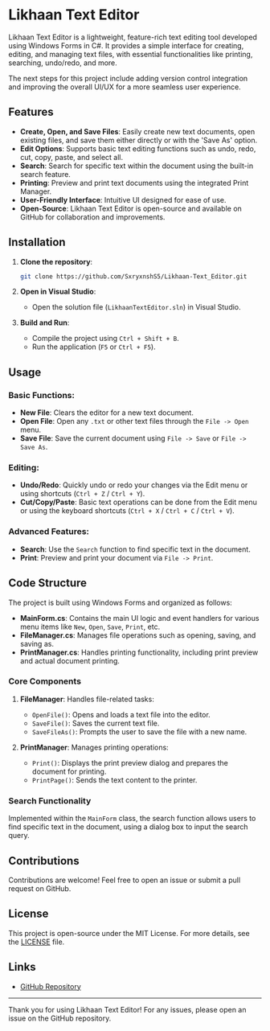 # Likhaan Text Editor

Likhaan Text Editor is a lightweight, feature-rich text editing tool developed using Windows Forms in C#. It provides a simple interface for creating, editing, and managing text files, with essential functionalities like printing, searching, undo/redo, and more.

The next steps for this project include adding version control integration and improving the overall UI/UX for a more seamless user experience.

## Features

- **Create, Open, and Save Files**: Easily create new text documents, open existing files, and save them either directly or with the 'Save As' option.
- **Edit Options**: Supports basic text editing functions such as undo, redo, cut, copy, paste, and select all.
- **Search**: Search for specific text within the document using the built-in search feature.
- **Printing**: Preview and print text documents using the integrated Print Manager.
- **User-Friendly Interface**: Intuitive UI designed for ease of use.
- **Open-Source**: Likhaan Text Editor is open-source and available on GitHub for collaboration and improvements.

## Installation

1. **Clone the repository**:
    ```bash
    git clone https://github.com/SxryxnshS5/Likhaan-Text_Editor.git
    ```

2. **Open in Visual Studio**:
    - Open the solution file (`LikhaanTextEditor.sln`) in Visual Studio.

3. **Build and Run**:
    - Compile the project using `Ctrl + Shift + B`.
    - Run the application (`F5` or `Ctrl + F5`).

## Usage

### Basic Functions:
- **New File**: Clears the editor for a new text document.
- **Open File**: Open any `.txt` or other text files through the `File -> Open` menu.
- **Save File**: Save the current document using `File -> Save` or `File -> Save As`.
  
### Editing:
- **Undo/Redo**: Quickly undo or redo your changes via the Edit menu or using shortcuts (`Ctrl + Z` / `Ctrl + Y`).
- **Cut/Copy/Paste**: Basic text operations can be done from the Edit menu or using the keyboard shortcuts (`Ctrl + X` / `Ctrl + C` / `Ctrl + V`).

### Advanced Features:
- **Search**: Use the `Search` function to find specific text in the document.
- **Print**: Preview and print your document via `File -> Print`.
  
## Code Structure

The project is built using Windows Forms and organized as follows:

- **MainForm.cs**: Contains the main UI logic and event handlers for various menu items like `New`, `Open`, `Save`, `Print`, etc.
- **FileManager.cs**: Manages file operations such as opening, saving, and saving as.
- **PrintManager.cs**: Handles printing functionality, including print preview and actual document printing.

### Core Components

1. **FileManager**: Handles file-related tasks:
    - `OpenFile()`: Opens and loads a text file into the editor.
    - `SaveFile()`: Saves the current text file.
    - `SaveFileAs()`: Prompts the user to save the file with a new name.

2. **PrintManager**: Manages printing operations:
    - `Print()`: Displays the print preview dialog and prepares the document for printing.
    - `PrintPage()`: Sends the text content to the printer.

### Search Functionality
Implemented within the `MainForm` class, the search function allows users to find specific text in the document, using a dialog box to input the search query.

## Contributions

Contributions are welcome! Feel free to open an issue or submit a pull request on GitHub.

## License

This project is open-source under the MIT License. For more details, see the [LICENSE](LICENSE) file.

## Links

- [GitHub Repository](https://github.com/SxryxnshS5/Likhaan-Text_Editor)

---

Thank you for using Likhaan Text Editor! For any issues, please open an issue on the GitHub repository.

